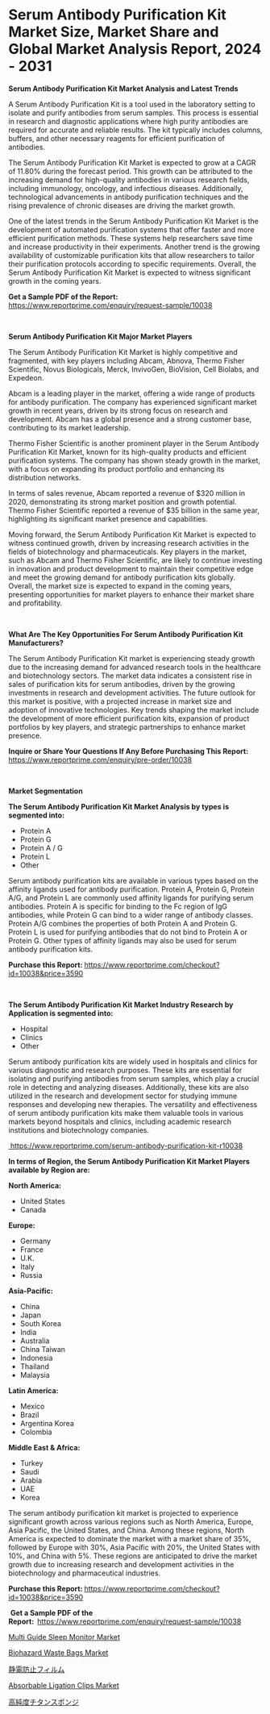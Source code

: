 <p><h1>Serum Antibody Purification Kit Market Size, Market Share and Global Market Analysis Report, 2024 - 2031</h1></p><p><strong>Serum Antibody Purification Kit Market Analysis and Latest Trends</strong></p>
<p><p>A Serum Antibody Purification Kit is a tool used in the laboratory setting to isolate and purify antibodies from serum samples. This process is essential in research and diagnostic applications where high purity antibodies are required for accurate and reliable results. The kit typically includes columns, buffers, and other necessary reagents for efficient purification of antibodies.</p><p>The Serum Antibody Purification Kit Market is expected to grow at a CAGR of 11.80% during the forecast period. This growth can be attributed to the increasing demand for high-quality antibodies in various research fields, including immunology, oncology, and infectious diseases. Additionally, technological advancements in antibody purification techniques and the rising prevalence of chronic diseases are driving the market growth.</p><p>One of the latest trends in the Serum Antibody Purification Kit Market is the development of automated purification systems that offer faster and more efficient purification methods. These systems help researchers save time and increase productivity in their experiments. Another trend is the growing availability of customizable purification kits that allow researchers to tailor their purification protocols according to specific requirements. Overall, the Serum Antibody Purification Kit Market is expected to witness significant growth in the coming years.</p></p>
<p><strong>Get a Sample PDF of the Report:&nbsp;</strong> <a href="https://www.reportprime.com/enquiry/request-sample/10038">https://www.reportprime.com/enquiry/request-sample/10038</a></p>
<p>&nbsp;</p>
<p><strong>Serum Antibody Purification Kit Major Market Players</strong></p>
<p><p>The Serum Antibody Purification Kit Market is highly competitive and fragmented, with key players including Abcam, Abnova, Thermo Fisher Scientific, Novus Biologicals, Merck, InvivoGen, BioVision, Cell Biolabs, and Expedeon.</p><p>Abcam is a leading player in the market, offering a wide range of products for antibody purification. The company has experienced significant market growth in recent years, driven by its strong focus on research and development. Abcam has a global presence and a strong customer base, contributing to its market leadership.</p><p>Thermo Fisher Scientific is another prominent player in the Serum Antibody Purification Kit Market, known for its high-quality products and efficient purification systems. The company has shown steady growth in the market, with a focus on expanding its product portfolio and enhancing its distribution networks.</p><p>In terms of sales revenue, Abcam reported a revenue of $320 million in 2020, demonstrating its strong market position and growth potential. Thermo Fisher Scientific reported a revenue of $35 billion in the same year, highlighting its significant market presence and capabilities.</p><p>Moving forward, the Serum Antibody Purification Kit Market is expected to witness continued growth, driven by increasing research activities in the fields of biotechnology and pharmaceuticals. Key players in the market, such as Abcam and Thermo Fisher Scientific, are likely to continue investing in innovation and product development to maintain their competitive edge and meet the growing demand for antibody purification kits globally. Overall, the market size is expected to expand in the coming years, presenting opportunities for market players to enhance their market share and profitability.</p></p>
<p>&nbsp;</p>
<p><strong>What Are The Key Opportunities For Serum Antibody Purification Kit Manufacturers?</strong></p>
<p><p>The Serum Antibody Purification Kit market is experiencing steady growth due to the increasing demand for advanced research tools in the healthcare and biotechnology sectors. The market data indicates a consistent rise in sales of purification kits for serum antibodies, driven by the growing investments in research and development activities. The future outlook for this market is positive, with a projected increase in market size and adoption of innovative technologies. Key trends shaping the market include the development of more efficient purification kits, expansion of product portfolios by key players, and strategic partnerships to enhance market presence.</p></p>
<p><strong>Inquire or Share Your Questions If Any Before Purchasing This Report:</strong> <a href="https://www.reportprime.com/enquiry/pre-order/10038">https://www.reportprime.com/enquiry/pre-order/10038</a></p>
<p>&nbsp;</p>
<p><strong>Market Segmentation</strong></p>
<p><strong>The Serum Antibody Purification Kit Market Analysis by types is segmented into:</strong></p>
<p><ul><li>Protein A</li><li>Protein G</li><li>Protein A / G</li><li>Protein L</li><li>Other</li></ul></p>
<p><p>Serum antibody purification kits are available in various types based on the affinity ligands used for antibody purification. Protein A, Protein G, Protein A/G, and Protein L are commonly used affinity ligands for purifying serum antibodies. Protein A is specific for binding to the Fc region of IgG antibodies, while Protein G can bind to a wider range of antibody classes. Protein A/G combines the properties of both Protein A and Protein G. Protein L is used for purifying antibodies that do not bind to Protein A or Protein G. Other types of affinity ligands may also be used for serum antibody purification kits.</p></p>
<p><strong>Purchase this Report:&nbsp;</strong><a href="https://www.reportprime.com/checkout?id=10038&price=3590">https://www.reportprime.com/checkout?id=10038&price=3590</a></p>
<p>&nbsp;</p>
<p><strong>The Serum Antibody Purification Kit Market Industry Research by Application is segmented into:</strong></p>
<p><ul><li>Hospital</li><li>Clinics</li><li>Other</li></ul></p>
<p><p>Serum antibody purification kits are widely used in hospitals and clinics for various diagnostic and research purposes. These kits are essential for isolating and purifying antibodies from serum samples, which play a crucial role in detecting and analyzing diseases. Additionally, these kits are also utilized in the research and development sector for studying immune responses and developing new therapies. The versatility and effectiveness of serum antibody purification kits make them valuable tools in various markets beyond hospitals and clinics, including academic research institutions and biotechnology companies.</p></p>
<p><a href="https://www.reportprime.com/serum-antibody-purification-kit-r10038">&nbsp;https://www.reportprime.com/serum-antibody-purification-kit-r10038</a></p>
<p><strong>In terms of Region, the Serum Antibody Purification Kit Market Players available by Region are:</strong></p>
<p>
    <p> <strong> North America: </strong>
        <ul>
            <li>United States</li>
            <li>Canada</li>
        </ul>
        </p> 
    <p> <strong> Europe: </strong>
        <ul>
            <li>Germany</li>
            <li>France</li>
            <li>U.K.</li>
            <li>Italy</li>
            <li>Russia</li>
        </ul>
        </p> 
    <p> <strong> Asia-Pacific: </strong>
        <ul>
            <li>China</li>
            <li>Japan</li>
            <li>South Korea</li>
            <li>India</li>
            <li>Australia</li>
            <li>China Taiwan</li>
            <li>Indonesia</li>
            <li>Thailand</li>
            <li>Malaysia</li>
        </ul>
        </p> 
    <p> <strong> Latin America: </strong>
        <ul>
            <li>Mexico</li>
            <li>Brazil</li>
            <li>Argentina Korea</li>
            <li>Colombia</li>
        </ul>
        </p> 
    <p> <strong> Middle East & Africa: </strong>
        <ul>
            <li>Turkey</li>
            <li>Saudi</li>
            <li>Arabia</li>
            <li>UAE</li>
            <li>Korea</li>
        </ul>
    </p>
    </p>
<p><p>The serum antibody purification kit market is projected to experience significant growth across various regions such as North America, Europe, Asia Pacific, the United States, and China. Among these regions, North America is expected to dominate the market with a market share of 35%, followed by Europe with 30%, Asia Pacific with 20%, the United States with 10%, and China with 5%. These regions are anticipated to drive the market growth due to increasing research and development activities in the biotechnology and pharmaceutical industries.</p></p>
<p><strong>Purchase this Report: </strong><a href="https://www.reportprime.com/checkout?id=10038&price=3590">https://www.reportprime.com/checkout?id=10038&price=3590</a></p>
<p>&nbsp;<strong>Get a Sample PDF of the Report:&nbsp;&nbsp;</strong><a href="https://www.reportprime.com/enquiry/request-sample/10038">https://www.reportprime.com/enquiry/request-sample/10038</a></p>
<p><strong></strong></p>
<p><p><a href="https://github.com/theanastasiyah/Market-Research-Report-List-2/blob/main/multi-guide-sleep-monitor-market.md">Multi Guide Sleep Monitor Market</a></p><p><a href="https://github.com/lukmanduiky01/Market-Research-Report-List-2/blob/main/biohazard-waste-bags-market.md">Biohazard Waste Bags Market</a></p><p><a href="https://github.com/tubbs463/Market-Research-Report-List-3/blob/main/799008585873.md">静電防止フィルム</a></p><p><a href="https://medium.com/@thadnader_5170/global-absorbable-ligation-clips-industry-types-applications-market-players-regional-growth-ae79cd60e957">Absorbable Ligation Clips Market</a></p><p><a href="https://github.com/LeoraEber/Market-Research-Report-List-2/blob/main/231497985874.md">高純度チタンスポンジ</a></p></p>